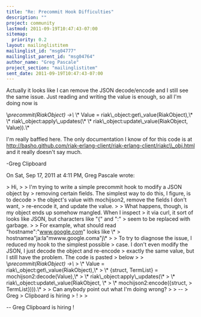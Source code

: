 ```yaml
---
title: "Re: Precommit Hook Difficulties"
description: ""
project: community
lastmod: 2011-09-19T10:47:43-07:00
sitemap:
  priority: 0.2
layout: mailinglistitem
mailinglist_id: "msg04777"
mailinglist_parent_id: "msg04764"
author_name: "Greg Pascale"
project_section: "mailinglistitem"
sent_date: 2011-09-19T10:47:43-07:00
---
```



Actually it looks like I can remove the JSON decode/encode and I still see
the same issue. Just reading and writing the value is enough, so all I'm
doing now is

\\*precommit(RiakObject) -&gt;\\*
\\* Value = riak\\_object:get\\_value(RiakObject),\\*
\\* riak\\_object:apply\\_updates(\\*
\\* riak\\_object:update\\_value(RiakObject, Value)).\\*

I'm really baffled here. The only documentation I know of for this code is
at
http://basho.github.com/riak-erlang-client/riak-erlang-client/riakc\\_obj.html
and
it really doesn't say much.

-Greg
Clipboard

On Sat, Sep 17, 2011 at 4:11 PM, Greg Pascale  wrote:

&gt; Hi,
&gt;
&gt; I'm trying to write a simple precommit hook to modify a JSON object by
&gt; removing certain fields. The simplest way to do this, I figure, is to decode
&gt; the object's value with mochijson2, remove the fields I don't want,
&gt; re-encode it, and update the value.
&gt;
&gt; What happens, though, is my object ends up somehow mangled. When I inspect
&gt; it via curl, it sort of looks like JSON, but characters like "{" and ":"
&gt; seem to be replaced with garbage.
&gt;
&gt; For example, what should read "hostname":"www.google.com" looks like \\*
&gt; hostnamea"ja:la"mwww.google.coma"j\\*
&gt;
&gt; To try to diagnose the issue, I reduced my hook to the simplest possible
&gt; case. I don't even modify the JSON, I just decode the object and re-encode
&gt; exactly the same value, but I still have the problem. The code is pasted
&gt; below
&gt;
&gt; \\*precommit(RiakObject) -&gt;\\*
&gt; \\* Value = riak\\_object:get\\_value(RiakObject),\\*
&gt; \\* {struct, TermList} = mochijson2:decode(Value),\\*
&gt; \\* riak\\_object:apply\\_updates(\\*
&gt; \\* riak\\_object:update\\_value(RiakObject, \\*
&gt; \\* mochijson2:encode({struct,
&gt; TermList}))).\\*
&gt;
&gt; Can anybody point out what I'm doing wrong?
&gt;
&gt; --
&gt; Greg
&gt; Clipboard  is hiring
&gt; !
&gt;
&gt;


-- 
Greg
Clipboard  is hiring
!
